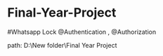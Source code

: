 # Final-Year-Project
#Whatsapp Lock 
@Authentication , @Authorization 


path: D:\New folder\Final Year Project
